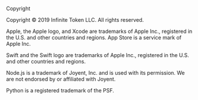 Copyright

Copyright © 2019 Infinite Token LLC. All rights reserved.

Apple, the Apple logo, and Xcode are trademarks of Apple Inc., registered in the U.S. and other countries and regions. App Store is a service mark of Apple Inc.

Swift and the Swift logo are trademarks of Apple Inc., registered in the U.S. and other countries and regions. 

Node.js is a trademark of Joyent, Inc. and is used with its permission. We are not endorsed by or affiliated with Joyent. 

Python is a registered trademark of the PSF.